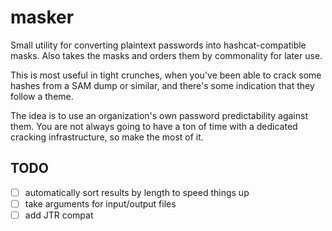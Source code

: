 # masker
Small utility for converting plaintext passwords into hashcat-compatible masks. Also takes the masks
and orders them by commonality for later use.

This is most useful in tight crunches, when you've been able to crack some hashes from a SAM dump or similar, and there's some indication that they follow a theme.

The idea is to use an organization's own password predictability against
them. You are not always going to have a ton of time with a dedicated
cracking infrastructure, so make the most of it.

## TODO
- [ ] automatically sort results by length to speed things up
- [ ] take arguments for input/output files
- [ ] add JTR compat
